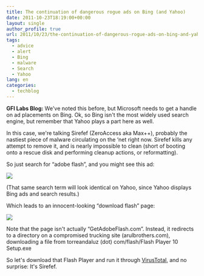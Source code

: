 ```yaml
---
title: The continuation of dangerous rogue ads on Bing (and Yahoo)
date: 2011-10-23T18:19:00+00:00
layout: single
author_profile: true
url: 2011/10/23/the-continuation-of-dangerous-rogue-ads-on-bing-and-yahoo/
tags:
  - advice
  - alert
  - Bing
  - malware
  - Search
  - Yahoo
lang: en
categories: 
  - techblog
---
```

**GFI Labs Blog:** We've noted this before, but Microsoft needs to get a handle on ad placements on Bing. Ok, so Bing isn't the most widely used search engine, but remember that Yahoo plays a part here as well.

In this case, we're talking Sirefef (ZeroAccess aka Max++), probably the nastiest piece of malware circulating on the ‘net right now. Sirefef kills any attempt to remove it, and is nearly impossible to clean (short of booting onto a rescue disk and performing cleanup actions, or reformatting).

So just search for “adobe flash”, and you might see this ad:

[![](http://2.bp.blogspot.com/-LAmzXqz3E6w/TqRS5ubfO2I/AAAAAAAAEKM/1SbuNzfHTeg/s400/bing2382348888.png)](http://2.bp.blogspot.com/-LAmzXqz3E6w/TqRS5ubfO2I/AAAAAAAAEKM/1SbuNzfHTeg/s1600/bing2382348888.png)

(That same search term will look identical on Yahoo, since Yahoo displays Bing ads and search results.)

Which leads to an innocent-looking “download flash” page:

[![](http://4.bp.blogspot.com/-p4X9uBi42xo/TqRTV5iIlII/AAAAAAAAEKU/Rn7B1kgk0rE/s400/bing2382348888a.png)](http://4.bp.blogspot.com/-p4X9uBi42xo/TqRTV5iIlII/AAAAAAAAEKU/Rn7B1kgk0rE/s1600/bing2382348888a.png)

Note that the page isn't actually “GetAdobeFlash.com”. Instead, it redirects to a directory on a compromised trucking site (arulbrothers.com), downloading a file from torreandaluz (dot) com/flash/Flash Player 10 Setup.exe

So let's download that Flash Player and run it through [VirusTotal](http://www.virustotal.com/file-scan/report.html?id=9a94bbce912c9d03b58be5c411d85a49f809e297fe6eee41a54122e0bbe2fac0-1318507455), and no surprise: It's Sirefef.